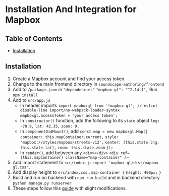 # Installation And Integration for Mapbox

## Table of Contents

- [Installation](#istallation)

## Installation

1. Create a Mapbox account and find your access token.
2. Change to the main frontend directory in `soundscape-authoring/frontend`
3. Add to `/package.json` in `"dependencies"`
    `"mapbox-gl": "^2.14.1",`
    Run `npm install`
4. Add to `src/app.js`
    * In header imports
        `import mapboxgl from '!mapbox-gl'; // eslint-disable-line import/no-webpack-loader-syntax`
        `mapboxgl.accessToken = 'your access token';`
    * In `constructor()` function, add the following to its `state` object
        `lng: -70.9,`
        `lat: 42.35,`
        `zoom: 9,`
    * In `componentDidMount()`, add
        `const map = new mapboxgl.Map({`
            `container: this.mapContainer.current,`
            `style: 'mapbox://styles/mapbox/streets-v12',`
            `center: [this.state.lng, this.state.lat],`
            `zoom: this.state.zoom`
        `});`
    * In `render()`, add between any `<div></div>`
        `<div ref={this.mapContainer} className="map-container" />`
5. Add import statement to `src/index.js`
    `import 'mapbox-gl/dist/mapbox-gl.css';`
6. Add display height to `src/index.css`
    `.map-container {`
        `height: 400px;`
    `}`
7. Build and run on backend with `npm run build` and in backend directory `python manage.py runserver`
8. These steps follow this [guide](https://docs.mapbox.com/help/tutorials/use-mapbox-gl-js-with-react/) with slight modifications.